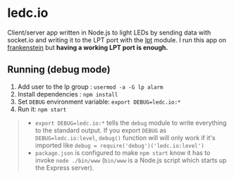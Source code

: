 # ledc.io
Client/server app written in Node.js to light LEDs by sending data with socket.io and writing it to the LPT port with the [lpt](https://www.npmjs.com/package/lpt) module. I run this app on [frankenstein](https://github.com/brunopk/frankenstein) but **having a working LPT port is enough.** 

## Running (debug mode)
1. Add user to the lp group : ``usermod -a -G lp alarm``
2. Install dependencies : ``npm install``
3. Set ``DEBUG`` environment variable: ``export DEBUG=ledc.io:*``
4. Run it: ``npm start``

> - ``export DEBUG=ledc.io:*`` tells the ``debug`` module to write everything to the standard output. If you export ``DEBUG`` as ``DEBUG=ledc.io:level``, ``debug()`` function will will only work if it's imported like ``debug = require('debug')('ledc.io:level')`` 
> -  ``package.json`` is configured to make ``npm start`` know it has to invoke ``node ./bin/www`` (``bin/www`` is a Node.js script which starts up the Express server).
